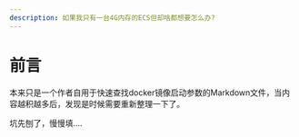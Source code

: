 ```yaml
---
description: 如果我只有一台4G内存的ECS但却啥都想要怎么办?
---
```


# 前言

本来只是一个作者自用于快速查找docker镜像启动参数的Markdown文件，当内容越积越多后，发现是时候需要重新整理一下了。

坑先刨了，慢慢填....




